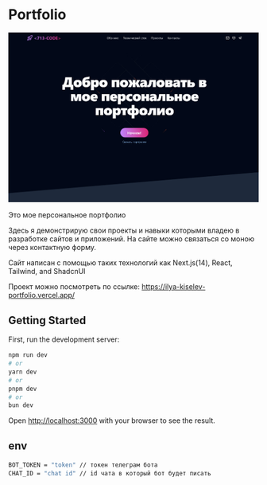 # Portfolio

![Build Status](public/projects/portfolio/portfolio-preview.jpg)

Это мое персональное портфолио

Здесь я демонстрирую свои проекты и навыки которыми владею в разработке сайтов и приложений. На сайте можно связаться со моною через контактную форму.

Сайт написан с помощью таких технологий как Next.js(14), React, Tailwind, and ShadcnUI

Проект можно посмотреть по ссылке: https://ilya-kiselev-portfolio.vercel.app/

## Getting Started

First, run the development server:

```bash
npm run dev
# or
yarn dev
# or
pnpm dev
# or
bun dev
```

Open [http://localhost:3000](http://localhost:3000) with your browser to see the result.

## env

```bash
BOT_TOKEN = "token" // токен телеграм бота
CHAT_ID = "chat id" // id чата в который бот будет писать
```
